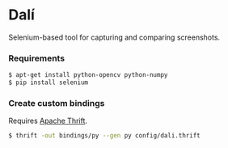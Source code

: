 # Dalí
Selenium-based tool for capturing and comparing screenshots.

### Requirements
```bash
$ apt-get install python-opencv python-numpy
$ pip install selenium
```

### Create custom bindings
Requires [Apache Thrift](http://thrift.apache.org/).
```bash
$ thrift -out bindings/py --gen py config/dali.thrift
```
